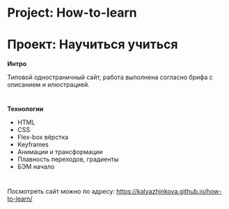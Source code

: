 # Project: How-to-learn 
# Проект: Научиться учиться 

**Интро**

Типовой одностраничный сайт, работа выполнена согласно брифа с описанием и илюстрацией.  
#

**Технологии**

* HTML
* CSS
* Flex-box вёрстка
* Keyframes
* Анимации и трансформации
* Плавность переходов, градиенты
* БЭМ начало
#

Посмотреть сайт можно по адресу: https://kalyazhinkova.github.io/how-to-learn/
